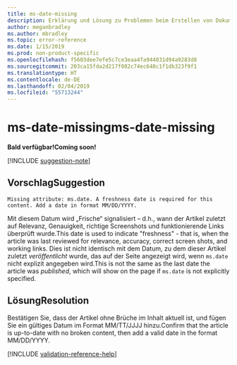 ```yaml
---
title: ms-date-missing
description: Erklärung und Lösung zu Problemen beim Erstellen von Dokumentationsartikeln – ms-date-missing
author: meganbradley
ms.author: mbradley
ms.topic: error-reference
ms.date: 1/15/2019
ms.prod: non-product-specific
ms.openlocfilehash: f5603dee7efe5c7ce3eaa4fa944031d94a9283d8
ms.sourcegitcommit: 203ca15fda2d217f082c74ec648c1f1db323f9f1
ms.translationtype: HT
ms.contentlocale: de-DE
ms.lasthandoff: 02/04/2019
ms.locfileid: "55713244"
---
```

# <a name="ms-date-missing"></a><span data-ttu-id="ea58e-103">ms-date-missing</span><span class="sxs-lookup"><span data-stu-id="ea58e-103">ms-date-missing</span></span>

<span data-ttu-id="ea58e-104">**Bald verfügbar!**</span><span class="sxs-lookup"><span data-stu-id="ea58e-104">**Coming soon!**</span></span>

[!INCLUDE [suggestion-note](includes/suggestion-note.md)]

## <a name="suggestion"></a><span data-ttu-id="ea58e-105">Vorschlag</span><span class="sxs-lookup"><span data-stu-id="ea58e-105">Suggestion</span></span>

`Missing attribute: ms.date. A freshness date is required for this content. Add a date in format MM/DD/YYYY.`

<span data-ttu-id="ea58e-106">Mit diesem Datum wird „Frische“ signalisiert – d.h., wann der Artikel zuletzt auf Relevanz, Genauigkeit, richtige Screenshots und funktionierende Links überprüft wurde.</span><span class="sxs-lookup"><span data-stu-id="ea58e-106">This date is used to indicate "freshness" - that is, when the article was last reviewed for relevance, accuracy, correct screen shots, and working links.</span></span> <span data-ttu-id="ea58e-107">Dies ist nicht identisch mit dem Datum, zu dem dieser Artikel zuletzt *veröffentlicht* wurde, das auf der Seite angezeigt wird, wenn `ms.date` nicht explizit angegeben wird.</span><span class="sxs-lookup"><span data-stu-id="ea58e-107">This is not the same as the last date the article was *published*, which will show on the page if `ms.date` is not explicitly specified.</span></span>

## <a name="resolution"></a><span data-ttu-id="ea58e-108">Lösung</span><span class="sxs-lookup"><span data-stu-id="ea58e-108">Resolution</span></span>

<span data-ttu-id="ea58e-109">Bestätigen Sie, dass der Artikel ohne Brüche im Inhalt aktuell ist, und fügen Sie ein gültiges Datum im Format MM/TT/JJJJ hinzu.</span><span class="sxs-lookup"><span data-stu-id="ea58e-109">Confirm that the article is up-to-date with no broken content, then add a valid date in the format MM/DD/YYYY.</span></span>

<!--make sure to add this file to your includes folder and verify the path-->
[!INCLUDE [validation-reference-help](includes/validation-reference-help.md)]
